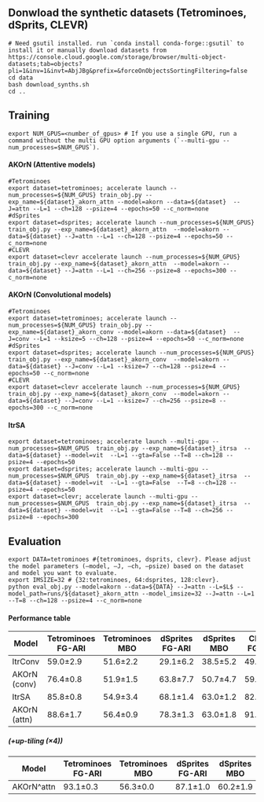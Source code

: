 ## Donwload the synthetic datasets (Tetrominoes, dSprits, CLEVR) 
```
# Need gsutil installed. run `conda install conda-forge::gsutil` to install it or manually download datasets from https://console.cloud.google.com/storage/browser/multi-object-datasets;tab=objects?pli=1&inv=1&invt=AbjJBg&prefix=&forceOnObjectsSortingFiltering=false
cd data
bash download_synths.sh
cd ..
```

## Training
```
export NUM_GPUS=<number_of_gpus> # If you use a single GPU, run a command without the multi GPU option arguments (`--multi-gpu --num_processes=$NUM_GPUS`).
```

#### AKOrN (Attentive models)
```
#Tetrominoes 
export dataset=tetrominoes; accelerate launch --num_processes=${NUM_GPUS} train_obj.py --exp_name=${dataset}_akorn_attn --model=akorn --data=${dataset}  --J=attn --L=1 --ch=128 --psize=4 --epochs=50 --c_norm=none
#dSprites
export dataset=dsprites; accelerate launch --num_processes=${NUM_GPUS} train_obj.py --exp_name=${dataset}_akorn_attn  --model=akorn --data=${dataset} --J=attn --L=1 --ch=128 --psize=4 --epochs=50 --c_norm=none
#CLEVR
export dataset=clevr accelerate launch --num_processes=${NUM_GPUS} train_obj.py --exp_name=${dataset}_akorn_attn  --model=akorn --data=${dataset} --J=attn --L=1 --ch=256 --psize=8 --epochs=300 --c_norm=none
```

#### AKOrN (Convolutional models)
```
#Tetrominoes 
export dataset=tetrominoes; accelerate launch --num_processes=${NUM_GPUS} train_obj.py --exp_name=${dataset}_akorn_conv --model=akorn --data=${dataset}  --J=conv --L=1 --ksize=5 --ch=128 --psize=4 --epochs=50 --c_norm=none
#dSprites
export dataset=dsprites; accelerate launch --num_processes=${NUM_GPUS} train_obj.py --exp_name=${dataset}_akorn_conv  --model=akorn --data=${dataset} --J=conv --L=1 --ksize=7 --ch=128 --psize=4 --epochs=50 --c_norm=none
#CLEVR
export dataset=clevr accelerate launch --num_processes=${NUM_GPUS} train_obj.py --exp_name=${dataset}_akorn_conv  --model=akorn --data=${dataset} --J=conv --L=1 --ksize=7 --ch=256 --psize=8 --epochs=300 --c_norm=none
```

#### ItrSA
```
export dataset=tetrominoes; accelerate launch --multi-gpu --num_processes=$NUM_GPUS  train_obj.py --exp_name=${dataset}_itrsa  --data=${dataset} --model=vit  --L=1 --gta=False --T=8 --ch=128 --psize=4 --epochs=50 
export dataset=dsprites; accelerate launch --multi-gpu --num_processes=$NUM_GPUS  train_obj.py --exp_name=${dataset}_itrsa  --data=${dataset} --model=vit  --L=1 --gta=False  --T=8 --ch=128 --psize=4 --epochs=50 
export dataset=clevr; accelerate launch --multi-gpu --num_processes=$NUM_GPUS  train_obj.py --exp_name=${dataset}_itrsa  --data=${dataset} --model=vit  --L=1 --gta=False --T=8 --ch=256 --psize=8 --epochs=300
```

## Evaluation

```
export DATA=tetrominoes #{tetrominoes, dsprits, clevr}. Please adjust the model parameters (–model, –J, –ch, –psize) based on the dataset and model you want to evaluate.
export IMSIZE=32 # {32:tetrominoes, 64:dsprites, 128:clevr}.
python eval_obj.py --model=akorn --data=${DATA} --J=attn --L=$L$ --model_path=runs/${dataset}_akorn_attn --model_imsize=32 --J=attn --L=1 --T=8 --ch=128 --psize=4 --c_norm=none
```

#### Performance table
| Model                   | Tetrominoes FG-ARI | Tetrominoes MBO | dSprites FG-ARI | dSprites MBO | CLEVR FG-ARI | CLEVR MBO |
|-------------------------|--------------------|-----------------|-----------------|--------------|--------------|-----------|
| ItrConv                | 59.0±2.9          | 51.6±2.2       | 29.1±6.2       | 38.5±5.2     | 49.3±5.1     | 29.7±3.0  |
| AKOrN (conv)             | 76.4±0.8          | 51.9±1.5       | 63.8±7.7       | 50.7±4.7     | 59.0±4.3     | 44.4±2.0  |
| ItrSA                  | 85.8±0.8          | 54.9±3.4       | 68.1±1.4       | 63.0±1.2     | 82.5±1.7     | 39.4±1.9  |
| AKOrN (attn)             | 88.6±1.7          | 56.4±0.9       | 78.3±1.3       | 63.0±1.8     | 91.0±0.5     | 45.5±1.4  |

##### (+up-tiling (×4))     
| Model                   | Tetrominoes FG-ARI | Tetrominoes MBO | dSprites FG-ARI | dSprites MBO | CLEVR FG-ARI | CLEVR MBO |
|-------------------------|--------------------|-----------------|-----------------|--------------|--------------|-----------|
| AKOrN^attn             | 93.1±0.3          | 56.3±0.0       | 87.1±1.0       | 60.2±1.9     | 94.6±0.7     | 44.7±0.7  |
